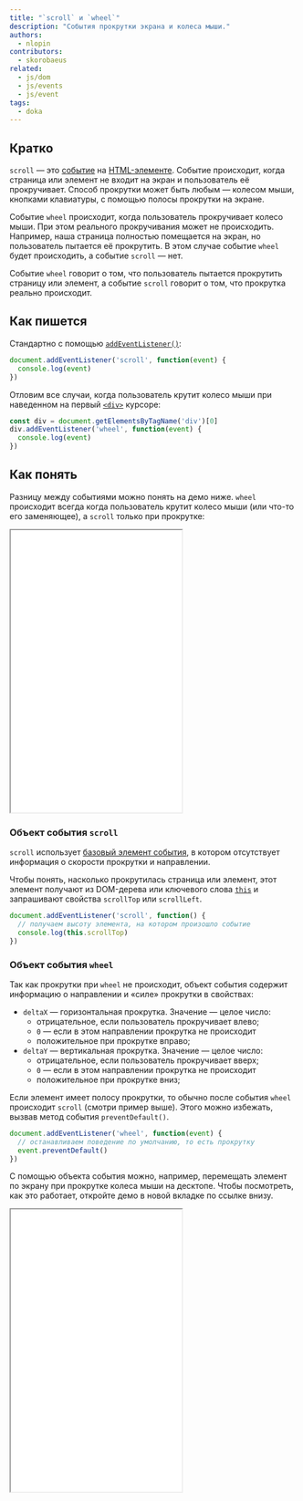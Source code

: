```yaml
---
title: "`scroll` и `wheel`"
description: "События прокрутки экрана и колеса мыши."
authors:
  - nlopin
contributors:
  - skorobaeus
related:
  - js/dom
  - js/events
  - js/event
tags:
  - doka
---
```


## Кратко

`scroll` — это [событие](/js/events/) на [HTML-элементе](/js/element/). Событие происходит, когда страница или элемент не входит на экран и пользователь её прокручивает. Способ прокрутки может быть любым — колесом мыши, кнопками клавиатуры, с помощью полосы прокрутки на экране.

Событие `wheel` происходит, когда пользователь прокручивает колесо мыши. При этом реального прокручивания может не происходить. Например, наша страница полностью помещается на экран, но пользователь пытается её прокрутить. В этом случае событие `wheel` будет происходить, а событие `scroll` — нет.

Событие `wheel` говорит о том, что пользователь пытается прокрутить страницу или элемент, а событие `scroll` говорит о том, что прокрутка реально происходит.

## Как пишется

Стандартно с помощью [`addEventListener()`](/js/element-addeventlistener/):

```jsx
document.addEventListener('scroll', function(event) {
  console.log(event)
})
```

Отловим все случаи, когда пользователь крутит колесо мыши при наведенном на первый [`<div>`](/html/div/) курсоре:

```js
const div = document.getElementsByTagName('div')[0]
div.addEventListener('wheel', function(event) {
  console.log(event)
})
```

## Как понять

Разницу между событиями можно понять на демо ниже. `wheel` происходит всегда когда пользователь крутит колесо мыши (или что-то его заменяющее), а `scroll` только при прокрутке:

<iframe title="Сравнение событий scroll и wheel — Element.scroll/wheel — Дока" src="demos/index/" height="495"></iframe>

### Объект события `scroll`

`scroll` использует [базовый элемент события](/js/event/), в котором отсутствует информация о скорости прокрутки и направлении.

Чтобы понять, насколько прокрутилась страница или элемент, этот элемент получают из DOM-дерева или ключевого слова [`this`](/js/function-context/) и запрашивают свойства `scrollTop` или `scrollLeft`.

```jsx
document.addEventListener('scroll', function() {
  // получаем высоту элемента, на котором произошло событие
  console.log(this.scrollTop)
})
```

### Объект события `wheel`

Так как прокрутки при `wheel` не происходит, объект события содержит информацию о направлении и «силе» прокрутки в свойствах:

- `deltaX` — горизонтальная прокрутка. Значение — целое число:
    - отрицательное, если пользователь прокручивает влево;
    - `0` — если в этом направлении прокрутка не происходит
    - положительное при прокрутке вправо;
- `deltaY` — вертикальная прокрутка. Значение — целое число:
    - отрицательное, если пользователь прокручивает вверх;
    - `0` — если в этом направлении прокрутка не происходит
    - положительное при прокрутке вниз;

Если элемент имеет полосу прокрутки, то обычно после события `wheel` происходит `scroll` (смотри пример выше). Этого можно избежать, вызвав метод события `preventDefault()`.

```jsx
document.addEventListener('wheel', function(event) {
  // останавливаем поведение по умолчанию, то есть прокрутку
  event.preventDefault()
})
```

С помощью объекта события можно, например, перемещать элемент по экрану при прокрутке колеса мыши на десктопе. Чтобы посмотреть, как это работает, откройте демо в новой вкладке по ссылке внизу.

<iframe title="Перемещение элемента при прокрутке — Element.scroll/wheel — Дока" src="demos/scroll-move/" height="495"></iframe>
